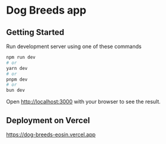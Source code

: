# Dog Breeds app

## Getting Started

Run development server using one of these commands

```bash
npm run dev
# or
yarn dev
# or
pnpm dev
# or
bun dev
```

Open [http://localhost:3000](http://localhost:3000) with your browser to see the result.


## Deployment on Vercel

https://dog-breeds-eosin.vercel.app
